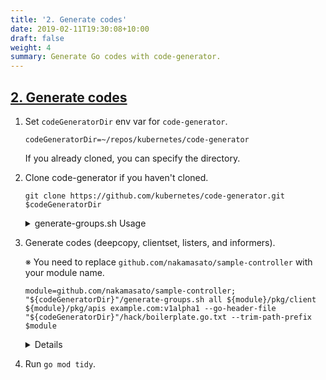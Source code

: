 ```yaml
---
title: '2. Generate codes'
date: 2019-02-11T19:30:08+10:00
draft: false
weight: 4
summary: Generate Go codes with code-generator.
---
```


## [2. Generate codes](https://github.com/nakamasato/sample-controller/commit/ea0c7ab13f0677328b518346df98b9ee4559d5c2)

1. Set `codeGeneratorDir` env var for `code-generator`.

    ```
    codeGeneratorDir=~/repos/kubernetes/code-generator
    ```

    If you already cloned, you can specify the directory.

1. Clone code-generator if you haven't cloned.

    ```
    git clone https://github.com/kubernetes/code-generator.git $codeGeneratorDir
    ```

    <details><summary>generate-groups.sh Usage</summary>

    ```
    "${codeGeneratorDir}"/generate-groups.sh
    Usage: generate-groups.sh <generators> <output-package> <apis-package> <groups-versions> ...

      <generators>        the generators comma separated to run (deepcopy,defaulter,client,lister,informer) or "all".
      <output-package>    the output package name (e.g. github.com/example/project/pkg/generated).
      <apis-package>      the external types dir (e.g. github.com/example/api or github.com/example/project/pkg/apis).
      <groups-versions>   the groups and their versions in the format "groupA:v1,v2 groupB:v1 groupC:v2", relative
                          to <api-package>.
      ...                 arbitrary flags passed to all generator binaries.


    Examples:
      generate-groups.sh all             github.com/example/project/pkg/client github.com/example/project/pkg/apis "foo:v1 bar:v1alpha1,v1beta1"
      generate-groups.sh deepcopy,client github.com/example/project/pkg/client github.com/example/project/pkg/apis "foo:v1 bar:v1alpha1,v1beta1"
    ```

    </details>

1. Generate codes (deepcopy, clientset, listers, and informers).

    ※ You need to replace `github.com/nakamasato/sample-controller` with your module name.

    ```
    module=github.com/nakamasato/sample-controller; "${codeGeneratorDir}"/generate-groups.sh all ${module}/pkg/client ${module}/pkg/apis example.com:v1alpha1 --go-header-file "${codeGeneratorDir}"/hack/boilerplate.go.txt --trim-path-prefix $module
    ```

    <details>

    The actually executed commands are the followings:

    ```
    GOBIN="$(go env GOBIN)"
    gobin="${GOBIN:-$(go env GOPATH)/bin}"
    ${gobin}/deepcopy-gen --input-dirs github.com/nakamasato/sample-controller/pkg/apis/example.com/v1alpha1 -O zz_generated.deepcopy --go-header-file /Users/m.naka/repos/kubernetes/code-generator/hack/boilerplate.go.txt --trim-path-prefix github.com/nakamasato/sample-controller
    ${gobin}/client-gen --clientset-name versioned --input-base '' --input github.com/nakamasato/sample-controller/pkg/apis/example.com/v1alpha1 --output-package github.com/nakamasato/sample-controller/pkg/client/clientset --go-header-file /Users/m.naka/repos/kubernetes/code-generator/hack/boilerplate.go.txt --trim-path-prefix github.com/nakamasato/sample-controller
    ${gobin}/lister-gen --input-dirs github.com/nakamasato/sample-controller/pkg/apis/example.com/v1alpha1 --output-package github.com/nakamasato/sample-controller/pkg/client/listers --go-header-file /Users/m.naka/repos/kubernetes/code-generator/hack/boilerplate.go.txt --trim-path-prefix github.com/nakamasato/sample-controller
    ${gobin}/informer-gen --input-dirs github.com/nakamasato/sample-controller/pkg/apis/example.com/v1alpha1 --versioned-clientset-package github.com/nakamasato/sample-controller/pkg/client/clientset/versioned --listers-package github.com/nakamasato/sample-controller/pkg/client/listers --output-package github.com/nakamasato/sample-controller/pkg/client/informers --go-header-file /Users/m.naka/repos/kubernetes/code-generator/hack/boilerplate.go.txt --trim-path-prefix github.com/nakamasato/sample-controller
    ```

    </deitals>

    -> `pkg/apis/example.com/v1alpha1/zz_generated.deepcopy.go`

    ```
    go mod tidy
    ```

    <details><summary>files</summary>

    ```
    tree .
    .
    ├── README.md
    ├── go.mod
    ├── go.sum
    └── pkg
        ├── apis
        │   └── example.com
        │       └── v1alpha1
        │           ├── doc.go
        │           ├── register.go
        │           ├── types.go
        │           └── zz_generated.deepcopy.go
        └── client
            ├── clientset
            │   └── versioned
            │       ├── clientset.go
            │       ├── doc.go
            │       ├── fake
            │       │   ├── clientset_generated.go
            │       │   ├── doc.go
            │       │   └── register.go
            │       ├── scheme
            │       │   ├── doc.go
            │       │   └── register.go
            │       └── typed
            │           └── example.com
            │               └── v1alpha1
            │                   ├── doc.go
            │                   ├── example.com_client.go
            │                   ├── fake
            │                   │   ├── doc.go
            │                   │   ├── fake_example.com_client.go
            │                   │   └── fake_foo.go
            │                   ├── foo.go
            │                   └── generated_expansion.go
            ├── informers
            │   └── externalversions
            │       ├── example.com
            │       │   ├── interface.go
            │       │   └── v1alpha1
            │       │       ├── foo.go
            │       │       └── interface.go
            │       ├── factory.go
            │       ├── generic.go
            │       └── internalinterfaces
            │           └── factory_interfaces.go
            └── listers
                └── example.com
                    └── v1alpha1
                        ├── expansion_generated.go
                        └── foo.go

    21 directories, 29 files
    ```

    <details>

1. Run `go mod tidy`.
